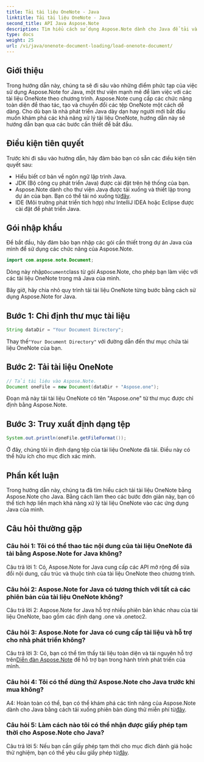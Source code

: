 ```yaml
---
title: Tải tài liệu OneNote - Java
linktitle: Tải tài liệu OneNote - Java
second_title: API Java Aspose.Note
description: Tìm hiểu cách sử dụng Aspose.Note dành cho Java để tải và thao tác các tài liệu OneNote một cách dễ dàng. Hướng dẫn toàn diện dành cho nhà phát triển Java.
type: docs
weight: 25
url: /vi/java/onenote-document-loading/load-onenote-document/
---
```

## Giới thiệu

Trong hướng dẫn này, chúng ta sẽ đi sâu vào những điểm phức tạp của việc sử dụng Aspose.Note for Java, một thư viện mạnh mẽ để làm việc với các tài liệu OneNote theo chương trình. Aspose.Note cung cấp các chức năng toàn diện để thao tác, tạo và chuyển đổi các tệp OneNote một cách dễ dàng. Cho dù bạn là nhà phát triển Java dày dạn hay người mới bắt đầu muốn khám phá các khả năng xử lý tài liệu OneNote, hướng dẫn này sẽ hướng dẫn bạn qua các bước cần thiết để bắt đầu.

## Điều kiện tiên quyết

Trước khi đi sâu vào hướng dẫn, hãy đảm bảo bạn có sẵn các điều kiện tiên quyết sau:

- Hiểu biết cơ bản về ngôn ngữ lập trình Java.
- JDK (Bộ công cụ phát triển Java) được cài đặt trên hệ thống của bạn.
-  Aspose.Note dành cho thư viện Java được tải xuống và thiết lập trong dự án của bạn. Bạn có thể tải nó xuống từ[đây](https://releases.aspose.com/note/java/).
- IDE (Môi trường phát triển tích hợp) như IntelliJ IDEA hoặc Eclipse được cài đặt để phát triển Java.

## Gói nhập khẩu

Để bắt đầu, hãy đảm bảo bạn nhập các gói cần thiết trong dự án Java của mình để sử dụng các chức năng của Aspose.Note.

```java
import com.aspose.note.Document;
```

 Dòng này nhập`Document`class từ gói Aspose.Note, cho phép bạn làm việc với các tài liệu OneNote trong mã Java của mình.

Bây giờ, hãy chia nhỏ quy trình tải tài liệu OneNote từng bước bằng cách sử dụng Aspose.Note for Java.

## Bước 1: Chỉ định thư mục tài liệu

```java
String dataDir = "Your Document Directory";
```

 Thay thế`"Your Document Directory"` với đường dẫn đến thư mục chứa tài liệu OneNote của bạn.

## Bước 2: Tải tài liệu OneNote

```java
// Tải tài liệu vào Aspose.Note.
Document oneFile = new Document(dataDir + "Aspose.one");
```

Đoạn mã này tải tài liệu OneNote có tên "Aspose.one" từ thư mục được chỉ định bằng Aspose.Note.

## Bước 3: Truy xuất định dạng tệp

```java
System.out.println(oneFile.getFileFormat());
```

Ở đây, chúng tôi in định dạng tệp của tài liệu OneNote đã tải. Điều này có thể hữu ích cho mục đích xác minh.

## Phần kết luận

Trong hướng dẫn này, chúng ta đã tìm hiểu cách tải tài liệu OneNote bằng Aspose.Note cho Java. Bằng cách làm theo các bước đơn giản này, bạn có thể tích hợp liền mạch khả năng xử lý tài liệu OneNote vào các ứng dụng Java của mình.

## Câu hỏi thường gặp

### Câu hỏi 1: Tôi có thể thao tác nội dung của tài liệu OneNote đã tải bằng Aspose.Note for Java không?

Câu trả lời 1: Có, Aspose.Note for Java cung cấp các API mở rộng để sửa đổi nội dung, cấu trúc và thuộc tính của tài liệu OneNote theo chương trình.

### Câu hỏi 2: Aspose.Note for Java có tương thích với tất cả các phiên bản của tài liệu OneNote không?

Câu trả lời 2: Aspose.Note for Java hỗ trợ nhiều phiên bản khác nhau của tài liệu OneNote, bao gồm các định dạng .one và .onetoc2.

### Câu hỏi 3: Aspose.Note for Java có cung cấp tài liệu và hỗ trợ cho nhà phát triển không?

 Câu trả lời 3: Có, bạn có thể tìm thấy tài liệu toàn diện và tài nguyên hỗ trợ trên[Diễn đàn Aspose.Note](https://forum.aspose.com/c/note/28) để hỗ trợ bạn trong hành trình phát triển của mình.

### Câu hỏi 4: Tôi có thể dùng thử Aspose.Note cho Java trước khi mua không?

 A4: Hoàn toàn có thể, bạn có thể khám phá các tính năng của Aspose.Note dành cho Java bằng cách tải xuống phiên bản dùng thử miễn phí từ[đây](https://releases.aspose.com/).

### Câu hỏi 5: Làm cách nào tôi có thể nhận được giấy phép tạm thời cho Aspose.Note cho Java?

 Câu trả lời 5: Nếu bạn cần giấy phép tạm thời cho mục đích đánh giá hoặc thử nghiệm, bạn có thể yêu cầu giấy phép từ[đây](https://purchase.aspose.com/temporary-license/).
